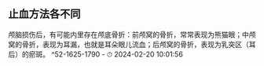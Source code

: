 ## 止血方法各不同


颅脑损伤后，有可能内里存在颅底骨折：前颅窝的骨折，常常表现为熊猫眼；中颅窝的骨折，表现为耳漏，也就是耳朵眼儿流血；后颅窝的骨折，表现为乳突区（耳后）的瘀斑。 ^52-1625-1790
    - ⏱ 2024-02-20 10:01:56